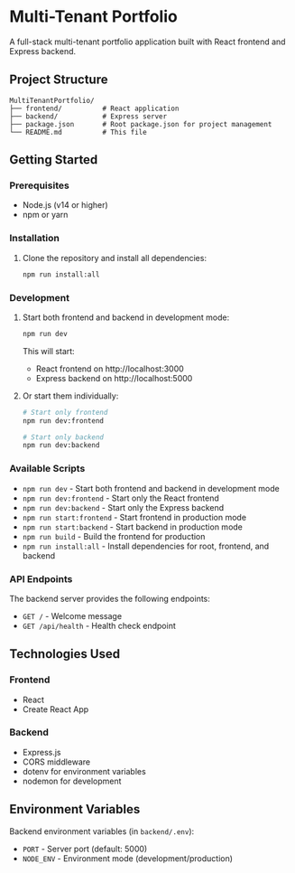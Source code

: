 # Multi-Tenant Portfolio

A full-stack multi-tenant portfolio application built with React frontend and Express backend.

## Project Structure

```
MultiTenantPortfolio/
├── frontend/          # React application
├── backend/           # Express server
├── package.json       # Root package.json for project management
└── README.md          # This file
```

## Getting Started

### Prerequisites
- Node.js (v14 or higher)
- npm or yarn

### Installation

1. Clone the repository and install all dependencies:
   ```bash
   npm run install:all
   ```

### Development

1. Start both frontend and backend in development mode:
   ```bash
   npm run dev
   ```
   This will start:
   - React frontend on http://localhost:3000
   - Express backend on http://localhost:5000

2. Or start them individually:
   ```bash
   # Start only frontend
   npm run dev:frontend
   
   # Start only backend
   npm run dev:backend
   ```

### Available Scripts

- `npm run dev` - Start both frontend and backend in development mode
- `npm run dev:frontend` - Start only the React frontend
- `npm run dev:backend` - Start only the Express backend
- `npm run start:frontend` - Start frontend in production mode
- `npm run start:backend` - Start backend in production mode
- `npm run build` - Build the frontend for production
- `npm run install:all` - Install dependencies for root, frontend, and backend

### API Endpoints

The backend server provides the following endpoints:
- `GET /` - Welcome message
- `GET /api/health` - Health check endpoint

## Technologies Used

### Frontend
- React
- Create React App

### Backend
- Express.js
- CORS middleware
- dotenv for environment variables
- nodemon for development

## Environment Variables

Backend environment variables (in `backend/.env`):
- `PORT` - Server port (default: 5000)
- `NODE_ENV` - Environment mode (development/production)
